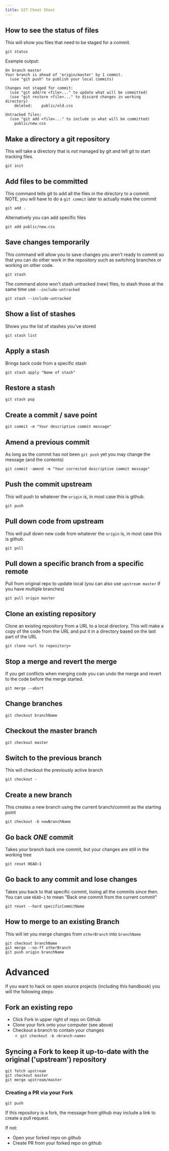 ```yaml
---
title: GIT Cheat Sheet
---
```


## How to see the status of files

This will show you files that need to be staged for a commit.

```shell
git status
```

Example output:

```
On branch master
Your branch is ahead of 'origin/master' by 1 commit.
  (use "git push" to publish your local commits)

Changes not staged for commit:
  (use "git add/rm <file>..." to update what will be committed)
  (use "git restore <file>..." to discard changes in working directory)
	deleted:    public/old.css

Untracked files:
  (use "git add <file>..." to include in what will be committed)
	public/new.css
```

## Make a directory a git repository

This will take a directory that is _not_ managed by git and tell git to start
tracking files.

```shell
git init
```

## Add files to be committed

This command tells git to add all the files in the directory to a commit. NOTE,
you will have to do a `git commit` later to actually make the commit

```shell
git add .
```

Alternatively you can add specific files

```shell
git add public/new.css
```

## Save changes temporarily

This command will allow you to save changes you aren't ready to commit so that
you can do other work in the repository such as switching branches or working on
other code.

```shell
git stash
```

The command alone won't stash untracked (new) files, to stash those at the same
time use `--include-untracked`

```shell
git stash --include-untracked
```

## Show a list of stashes

Shows you the list of stashes you've stored

```shell
git stash list
```

## Apply a stash

Brings back code from a specific stash

```shell
git stash apply "Name of stash"
```

## Restore a stash

```shell
git stash pop
```

## Create a commit / save point

```shell
git commit -m "Your descriptive commit message"
```

## Amend a previous commit

As long as the commit has not been `git push` yet you may change the message
(and the contents)

```shell
git commit -amend -m "Your corrected descriptive commit message"
```

## Push the commit upstream

This will push to whatever the `origin` is, in most case this is github.

```shell
git push
```

## Pull down code from upstream

This will pull down new code from whatever the `origin` is, in most case this is
github.

```shell
git pull
```

## Pull down a specific branch from a specific remote

Pull from original repo to update local (you can also use `upstream master` if
you have multiple branches)

```shell
git pull origin master
```

## Clone an existing repository

Clone an existing repository from a URL to a local directory. This will make a
copy of the code from the URL and put it in a directory based on the last part
of the URL

```shell
git clone <url to repository>
```

## Stop a merge and revert the merge

If you get conflicts when merging code you can undo the merge and revert to the
code before the merge started.

```shell
git merge --abort
```

## Change branches

```shell
git checkout branchName
```

## Checkout the master branch

```shell
git checkout master
```

## Switch to the previous branch

This will checkout the previously active branch

```shell
git checkout -
```

## Create a new branch

This creates a new branch using the current branch/commit as the starting point

```shell
git checkout -b newBranchName
```

## Go back _ONE_ commit

Takes your branch back one commit, but your changes are still in the working
tree

```shell
git reset HEAD~1
```

## Go back to any commit and lose changes

Takes you back to that specific commit, losing all the commits since then. You
can use `HEAD~1` to mean "Back one commit from the current commit"

```shell
git reset --hard specificCommitName
```

## How to merge to an existing Branch

This will let you merge changes from `otherBranch` into `branchName`

```shell
git checkout branchName
git merge --no-ff otherBranch
git push origin branchName
```

# Advanced

If you want to hack on open source projects (including this handbook) you will
the following steps:

## Fork an existing repo

- Click Fork in upper right of repo on Github
- Clone your fork onto your computer (see above)
- Checkout a branch to contain your changes
  - `git checkout -b <branch-name>`

## Syncing a Fork to keep it up-to-date with the original ('upstream') repository

```shell
git fetch upstream
git checkout master
git merge upstream/master
```

### Creating a PR via your Fork

```shell
git push
```

If this repository is a fork, the message from github may include a link to
create a pull request.

If not:

- Open your forked repo on github
- Create PR from your forked repo on github
